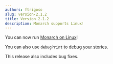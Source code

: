 ```yaml
---
authors: ftrigoso
slug: version-2.1.2
title: Version 2.1.2
description: Monarch supports Linux!
---
```


You can now run
[Monarch on Linux](https://monarchapp.io/docs/install)!

You can also use `debugPrint` to [debug your stories](https://monarchapp.io/docs/debug-your-story#print-to-the-console).

This release also includes bug fixes.
